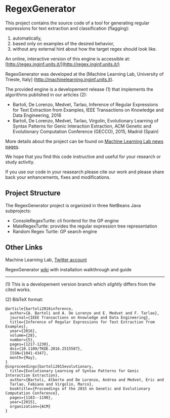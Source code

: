 # RegexGenerator

This project contains the source code of a tool for generating regular expressions for text extraction and classification (flagging):

1. automatically,
2. based only on examples of the desired behavior,
3. without any external hint about how the target regex should look like.

An online, interactive version of this engine is accessible at: [http://regex.inginf.units.it/](http://regex.inginf.units.it/)

RegexGenerator was developed at the [Machine Learning Lab, University of Trieste, Italy] (http://machinelearning.inginf.units.it).

The provided engine is a developement release (1) that implements the algorithms published in our articles (2):

* Bartoli, De Lorenzo, Medvet, Tarlao, Inference of Regular Expressions for Text Extraction from Examples, IEEE Transactions on Knowledge and Data Engineering, 2016
* Bartoli, De Lorenzo, Medvet, Tarlao, Virgolin, Evolutionary Learning of Syntax Patterns for Genic Interaction Extraction, ACM Genetic and Evolutionary Computation Conference (GECCO), 2015, Madrid (Spain)

More details about the project can be found on [Machine Learning Lab news pages](http://machinelearning.inginf.units.it/news/newregexgeneratortoolonline).

We hope that you find this code instructive and useful for your research or study activity.

If you use our code in your reasearch please cite our work and please share back your enhancements, fixes and 
modifications.

## Project Structure

The RegexGenerator project is organized in three NetBeans Java subprojects:

* ConsoleRegexTurtle:  cli frontend for the GP engine
* MaleRegexTurtle:       provides the regular expression tree representation
* Random Regex Turtle:     GP search engine 

## Other Links

Machine Learning Lab, [Twitter account](https://twitter.com/MaleLabTs)

RegexGenerator [wiki](https://github.com/MaLeLabTs/RegexGenerator/wiki) with installation walkthrough and guide

---

(1) This is a developement version branch which *slightly* differs from the cited works.

(2) BibTeX format:

    @article{bartoli2016inference, 
	  author={A. Bartoli and A. De Lorenzo and E. Medvet and F. Tarlao}, 
	  journal={IEEE Transactions on Knowledge and Data Engineering}, 
	  title={Inference of Regular Expressions for Text Extraction from Examples}, 
	  year={2016}, 
	  volume={28}, 
	  number={5}, 
	  pages={1217-1230}, 
	  doi={10.1109/TKDE.2016.2515587}, 
	  ISSN={1041-4347}, 
	  month={May},
    }
    @inproceedings{bartoli2015evolutionary,
      title={Evolutionary Learning of Syntax Patterns for Genic Interaction Extraction},
      author={Bartoli, Alberto and De Lorenzo, Andrea and Medvet, Eric and
      Tarlao, Fabiano and Virgolin, Marco},
      booktitle={Proceedings of the 2015 on Genetic and Evolutionary Computation Conference},
      pages={1183--1190},
      year={2015},
      organization={ACM}
    }

